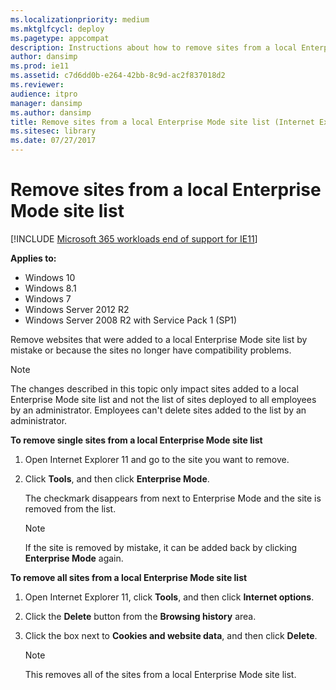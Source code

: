 ```yaml
---
ms.localizationpriority: medium
ms.mktglfcycl: deploy
ms.pagetype: appcompat
description: Instructions about how to remove sites from a local Enterprise Mode site list.
author: dansimp
ms.prod: ie11
ms.assetid: c7d6dd0b-e264-42bb-8c9d-ac2f837018d2
ms.reviewer: 
audience: itpro
manager: dansimp
ms.author: dansimp
title: Remove sites from a local Enterprise Mode site list (Internet Explorer 11 for IT Pros)
ms.sitesec: library
ms.date: 07/27/2017
---
```



# Remove sites from a local Enterprise Mode site list

[!INCLUDE [Microsoft 365 workloads end of support for IE11](../includes/microsoft-365-ie-end-of-support.md)]


**Applies to:**

-   Windows 10
-   Windows 8.1
-   Windows 7
-   Windows Server 2012 R2
-   Windows Server 2008 R2 with Service Pack 1 (SP1)

Remove websites that were added to a local Enterprise Mode site list by mistake or because the sites no longer have compatibility problems.

> [!NOTE]
> The changes described in this topic only impact sites added to a local Enterprise Mode site list and not the list of sites deployed to all employees by an administrator. Employees can't delete sites added to the list by an administrator.

**To remove single sites from a local Enterprise Mode site list**

1.  Open Internet Explorer 11 and go to the site you want to remove.

2.  Click **Tools**, and then click **Enterprise Mode**.

    The checkmark disappears from next to Enterprise Mode and the site is removed from the list.

    > [!NOTE]
    > If the site is removed by mistake, it can be added back by clicking **Enterprise Mode** again.

**To remove all sites from a local Enterprise Mode site list**

1.  Open Internet Explorer 11, click **Tools**, and then click **Internet options**.

2.  Click the **Delete** button from the **Browsing history** area.

3.  Click the box next to **Cookies and website data**, and then click **Delete**.

    > [!NOTE]
    > This removes all of the sites from a local Enterprise Mode site list.
